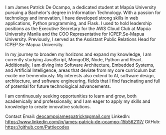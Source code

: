I am James Patrick De Ocampo, a dedicated student at Mapúa University pursuing a Bachelor's degree in Information Technology. With a passion for technology and innovation, I have developed strong skills in web applications, Python programming, and Flask. I used to hold leadership positions as the Executive Secretary for the AWS Cloud Club at Mapúa University Manila and the COO Representative for ICPEP.Se-Mapua University. Previously, I served as the Assistant Public Relations Head for ICPEP.Se-Mapua University.

In my journey to broaden my horizons and expand my knowledge, I am currently studying JavaScript, MongoDB, Node, Python and React. Additionally, I am diving into Software Architecture, Embedded Systems, and Artificial Intelligence, areas that deviate from my core curriculum but excite me tremendously. My interests also extend to AI, software design, architecture, and software engineering, fields that I find fascinating and full of potential for future technological advancements.

I am continuously seeking opportunities to learn and grow, both academically and professionally, and I am eager to apply my skills and knowledge to create innovative solutions.

Contact
Email: deocampojamespatrick@gmail.com
LinkedIn: https://www.linkedin.com/in/james-patrick-de-ocampo-15b562117/
GitHub: https://github.com/Pattiecodes


<!--
**Pattiecodes/Pattiecodes** is a ✨ _special_ ✨ repository because its `README.md` (this file) appears on your GitHub profile.

Here are some ideas to get you started:

- 🔭 I’m currently working on ...
- 🌱 I’m currently learning ...
- 👯 I’m looking to collaborate on ...
- 🤔 I’m looking for help with ...
- 💬 Ask me about ...
- 📫 How to reach me: ...
- 😄 Pronouns: ...
- ⚡ Fun fact: ...
-->
